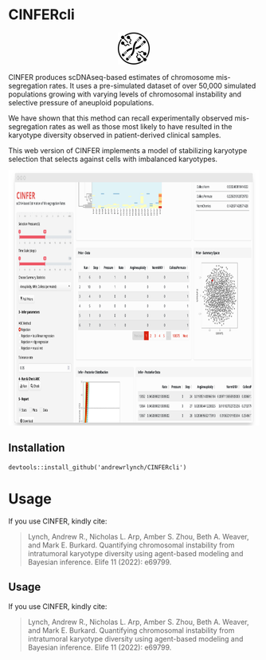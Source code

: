 
<!-- README.md is generated from README.Rmd. Please edit that file -->

# CINFERcli

<!-- badges: start -->
<!-- badges: end -->
<center>
<img src="www/CINFERLogo.svg" class="center" height="64" />
</center>

CINFER produces scDNAseq-based estimates of chromosome mis-segregation
rates. It uses a pre-simulated dataset of over 50,000 simulated
populations growing with varying levels of chromosomal instability and
selective pressure of aneuploid populations.

We have shown that this method can recall experimentally observed
mis-segregation rates as well as those most likely to have resulted in
the karyotype diversity observed in patient-derived clinical samples.

This web version of CINFER implements a model of stabilizing karyotype
selection that selects against cells with imbalanced karyotypes.

<p align="center">

<img src="www/screenshot.png" width="auto" height="512"/>

</p>

## Installation

    devtools::install_github('andrewrlynch/CINFERcli')

# Usage

If you use CINFER, kindly cite:

> Lynch, Andrew R., Nicholas L. Arp, Amber S. Zhou, Beth A. Weaver, and
> Mark E. Burkard. Quantifying chromosomal instability from intratumoral
> karyotype diversity using agent-based modeling and Bayesian inference.
> Elife 11 (2022): e69799.

## Usage

If you use CINFER, kindly cite:

> Lynch, Andrew R., Nicholas L. Arp, Amber S. Zhou, Beth A. Weaver, and
> Mark E. Burkard. Quantifying chromosomal instability from intratumoral
> karyotype diversity using agent-based modeling and Bayesian inference.
> Elife 11 (2022): e69799.
